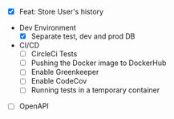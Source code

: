 - [x] Feat: Store User's history
- Dev Environment
  - [x] Separate test, dev and prod DB
- CI/CD
  - [ ] CircleCi Tests
  - [ ] Pushing the Docker image to DockerHub
  - [ ] Enable Greenkeeper
  - [ ] Enable CodeCov
  - [ ] Running tests in a temporary container
- [ ] OpenAPI